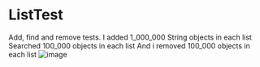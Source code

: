 # ListTest
Add, find and remove tests.
I added 1_000_000 String objects in each list
Searched 100_000 objects in each list
And i removed 100_000 objects in each list
![image](https://github.com/fvreeed/ListTest/assets/101432221/26854d73-ab94-4157-93da-3507148f39fe)
